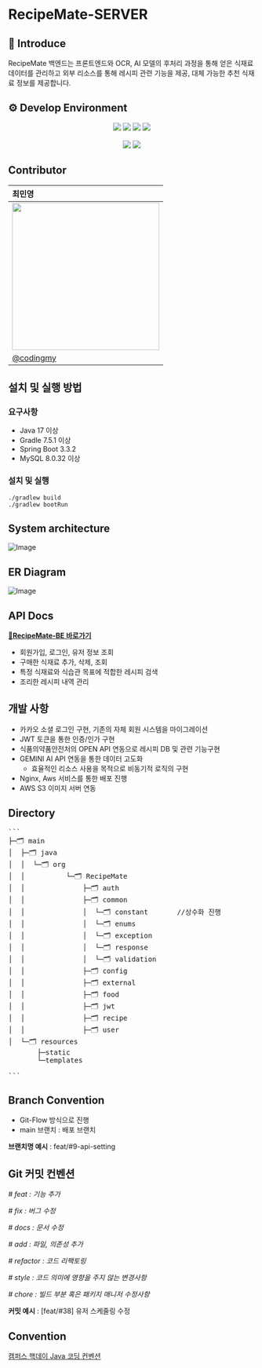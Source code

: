 ﻿# RecipeMate-SERVER

## 📝 Introduce

RecipeMate 백엔드는 프론트엔드와 OCR, AI 모델의 후처리 과정을 통해 얻은 식재료 데이터를 관리하고 외부 리소스를 통해 레시피 관련 기능을 제공, 대체 가능한 추천 식재료 정보를 제공합니다.

## ⚙️ Develop Environment

<div align="center">
	<img src="https://img.shields.io/badge/Java-ED8B00?style=for-the-badge&logo=openjdk&logoColor=white"/></a>
	<img src="https://img.shields.io/badge/Spring-6DB33F?style=for-the-badge&logo=spring&logoColor=white"/></a>
	<img src="https://img.shields.io/badge/MySQL-00000F?style=for-the-badge&logo=mysql&logoColor=white"/></a>
	<img src="https://img.shields.io/badge/Spring_Security-6DB33F?style=for-the-badge&logo=Spring-Security&logoColor=white"/></a>
</div>
<br>
<div align="center">
	<img src="https://img.shields.io/badge/Notion-%23000000.svg?style=for-the-badge&logo=notion&logoColor=white"/></a>
	<img src="https://img.shields.io/badge/Figma-F24E1E?style=for-the-badge&logo=figma&logoColor=white"/></a>
	
</div>


## **Contributor**  

| 최민영 |
|:----------|
| <img src="https://github.com/2024-MobileProgramming/MP-Server/assets/97686638/f09cd579-9677-45c8-90f0-5a1b8c5dd8c3" width="300" /> |
|[@codingmy](https://github.com/codingmy, "codingmy")|



## 설치 및 실행 방법
### 요구사항
- Java 17 이상
- Gradle 7.5.1 이상
- Spring Boot 3.3.2
- MySQL 8.0.32 이상

### 설치 및 실행
```
./gradlew build
./gradlew bootRun
```

## **System architecture**
![Image](https://github.com/user-attachments/assets/1ff22a17-30b3-4a52-84c9-73a57f92c498)

## **ER Diagram**
![Image](https://github.com/user-attachments/assets/dfeee1a8-82ca-4441-a626-f5f0dc7bc3dc)

## **API Docs**
[**🔗RecipeMate-BE 바로가기**](https://broad-furniture-095.notion.site/api-215bf26cec1b80d5a988cb0a028c2ad8?pvs=73)
- 회원가입, 로그인, 유저 정보 조회
- 구매한 식재료 추가, 삭제, 조회
- 특정 식재료와 식습관 목표에 적합한 레시피 검색
- 조리한 레시피 내역 관리 

## **개발 사항**
- 카카오 소셜 로그인 구현, 기존의 자체 회원 시스템을 마이그레이션
- JWT 토큰을 통한 인증/인가 구현
- 식품의약품안전처의 OPEN API 연동으로 레시피 DB 및 관련 기능구현
- GEMINI AI API 연동을 통한 데이터 고도화
   - 효율적인 리소스 사용을 목적으로 비동기적 로직의 구현 
- Nginx, Aws 서비스를 통한 배포 진행
- AWS S3 이미지 서버 연동

## **Directory**

<pre>
```
├─🗂️ main
│  ├─🗂️ java
│  │  └─🗂️ org
│  │          └─🗂️ RecipeMate
│  │              ├─🗂️ auth
│  │              ├─🗂️ common
│  │              │  └─🗂️ constant       //상수화 진행
│  │              │  └─🗂️ enums
│  │              │  └─🗂️ exception
│  │              │  └─🗂️ response
│  │              │  └─🗂️ validation
│  │              ├─🗂️ config
│  │              ├─🗂️ external
│  │              ├─🗂️ food
│  │              ├─🗂️ jwt
│  │              ├─🗂️ recipe
│  │              ├─🗂️ user
│  └─🗂️ resources
       ├─static
       └─templates

```
</pre>





## **Branch Convention**
- Git-Flow 방식으로 진행
- main 브랜치 :  배포 브랜치

**브랜치명 예시** : feat/#9-api-setting


## **Git 커밋 컨벤션**

*# feat : 기능 추가*

*# fix : 버그 수정*

*# docs : 문서 수정*

*# add : 파일, 의존성 추가*

*# refactor : 코드 리팩토링*

*# style : 코드 의미에 영향을 주지 않는 변경사항*

*# chore : 빌드 부분 혹은 패키지 매니저 수정사항*

**커밋 예시** : [feat/#38] 유저 스케줄링 수정


## **Convention**
[캠퍼스 핵데이 Java 코딩 컨벤션](https://naver.github.io/hackday-conventions-java/, "캠퍼스 핵데이 Java 코딩 컨벤션")
